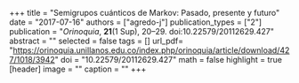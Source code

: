 +++
title = "Semigrupos cuánticos de Markov: Pasado, presente y futuro"
date = "2017-07-16"
authors = ["agredo-j"]
publication_types = ["2"]
publication = "*Orinoquia*, **21**(1 Sup), 20–29. doi:10.22579/20112629.427"
abstract = ""
selected = false
tags = []
url_pdf= "https://orinoquia.unillanos.edu.co/index.php/orinoquia/article/download/427/1018/3942"
doi = "10.22579/20112629.427"
math = false
highlight = true
[header]
image = ""
caption = ""
+++
